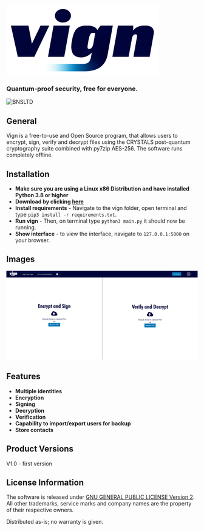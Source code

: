 ![vign-logo](https://github.com/BeechatNetworkSystemsLtd/vign/raw/main/vign.png)
###  Quantum-proof security, free for everyone. 

![BNSLTD](https://beechat.network/wp-content/uploads/2021/02/powered-by-1.png)

General
-------------------

Vign is a free-to-use and Open Source program, that allows users to encrypt, sign, verify and decrypt files using the CRYSTALS post-quantum cryptography suite combined with py7zip AES-256. The software runs completely offline.

Installation
-------------------
* **Make sure you are using a Linux x86 Distribution and have installed Python 3.8 or higher**
* **Download by clicking [here](https://github.com/BeechatNetworkSystemsLtd/vign/archive/refs/heads/main.zip)** 
* **Install requirements** - Navigate to the vign folder, open terminal and type ```pip3 install -r requirements.txt```.
* **Run vign** - Then, on terminal type ``` python3 main.py ``` it should now be running.
* **Show interface** - to view the interface, navigate to ```127.0.0.1:5000``` on your browser.

Images
-------------------
![image](https://github.com/BeechatNetworkSystemsLtd/vign/raw/main/screenshot.png)

Features
-------------------

* **Multiple identities**
* **Encryption**
* **Signing**
* **Decryption**
* **Verification**
* **Capability to import/export users for backup**
* **Store contacts** 


Product Versions
-------------------
V1.0 - first version

License Information
-------------------
The software is released under [GNU GENERAL PUBLIC LICENSE Version 2](https://raw.githubusercontent.com/BeechatNetworkSystemsLtd/vign/main/LICENSE).
All other trademarks, service marks and company names are the property of their respective owners.

Distributed as-is; no warranty is given.
